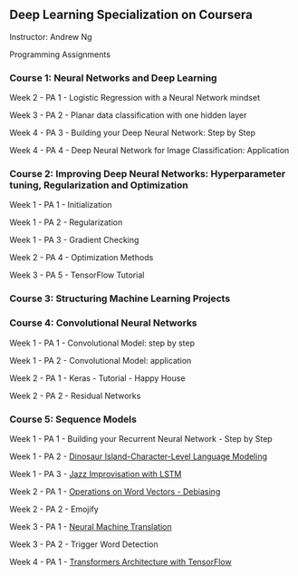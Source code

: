## Deep Learning Specialization on Coursera

Instructor: Andrew Ng

Programming Assignments
### Course 1: Neural Networks and Deep Learning

Week 2 - PA 1 - Logistic Regression with a Neural Network mindset

Week 3 - PA 2 - Planar data classification with one hidden layer

Week 4 - PA 3 - Building your Deep Neural Network: Step by Step

Week 4 - PA 4 - Deep Neural Network for Image Classification: Application

### Course 2: Improving Deep Neural Networks: Hyperparameter tuning, Regularization and Optimization

Week 1 - PA 1 - Initialization

Week 1 - PA 2 - Regularization

Week 1 - PA 3 - Gradient Checking

Week 2 - PA 4 - Optimization Methods

Week 3 - PA 5 - TensorFlow Tutorial

### Course 3: Structuring Machine Learning Projects

### Course 4: Convolutional Neural Networks

Week 1 - PA 1 - Convolutional Model: step by step

Week 1 - PA 2 - Convolutional Model: application

Week 2 - PA 1 - Keras - Tutorial - Happy House

Week 2 - PA 2 - Residual Networks

### Course 5: Sequence Models

Week 1 - PA 1 - Building your Recurrent Neural Network - Step by Step

Week 1 - PA 2 - [Dinosaur Island-Character-Level Language Modeling](https://github.com/ytchuang1018/deep-learning-coursera/blob/main/Sequence%20Models/Dinosaurus_Island_Character_level_language_model.ipynb)

Week 1 - PA 3 - [Jazz Improvisation with LSTM](https://github.com/ytchuang1018/deep-learning-coursera/blob/main/Sequence%20Models/Improvise_a_Jazz_Solo_with_an_LSTM_Network.ipynb)

Week 2 - PA 1 - [Operations on Word Vectors - Debiasing](https://github.com/ytchuang1018/deep-learning-coursera/blob/main/Sequence%20Models/Operations_on_word_vectors_v2a.ipynb)

Week 2 - PA 2 - Emojify

Week 3 - PA 1 - [Neural Machine Translation](https://github.com/ytchuang1018/deep-learning-coursera/blob/main/Sequence%20Models/Neural_machine_translation_with_attention_v4a.ipynb)

Week 3 - PA 2 - Trigger Word Detection

Week 4 - PA 1 - [Transformers Architecture with TensorFlow](https://github.com/ytchuang1018/deep-learning-coursera/blob/main/Sequence%20Models/C5_W4_A1_Transformer_Subclass_v1.ipynb)

